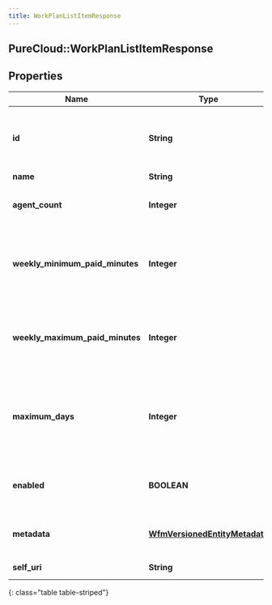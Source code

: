 ```yaml
---
title: WorkPlanListItemResponse
---
```

## PureCloud::WorkPlanListItemResponse

## Properties

|Name | Type | Description | Notes|
|------------ | ------------- | ------------- | -------------|
| **id** | **String** | The globally unique identifier for the object. | [optional] |
| **name** | **String** |  | [optional] |
| **agent_count** | **Integer** | Number of agents in this work plan | [optional] |
| **weekly_minimum_paid_minutes** | **Integer** | Minimum weekly paid time in minutes defined in this work plan | [optional] |
| **weekly_maximum_paid_minutes** | **Integer** | Maximum weekly paid time in minutes defined in this work plan | [optional] |
| **maximum_days** | **Integer** | Maximum number of days in a week that can be scheduled using this work plan | [optional] |
| **enabled** | **BOOLEAN** | Whether the work plan is enabled for scheduling | [optional] |
| **metadata** | [**WfmVersionedEntityMetadata**](WfmVersionedEntityMetadata.html) | Version metadata for this work plan | [optional] |
| **self_uri** | **String** | The URI for this object | [optional] |
{: class="table table-striped"}


